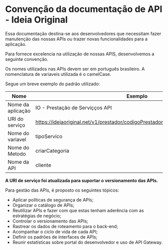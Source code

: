 # Convenção da documentação de API - Ideia Original

Essa documentação destina-se aos desenvolvedores que necessitam fazer manutenção das nossas APIs ou trazer novas funcionalidades para a aplicação.

Para fornece excelencia na utilização de nossas APIS, desenvolvemos a seguinte convenção.

Os nomes utilizados nas APIs devem ser em português brasileiro.
A nomenclatura de variaveis utilizada é o camelCase.

Segue um breve exemplo do padrão utilizado:

| Nome  | Exemplo | 
|---|---|
| Nome da aplicação | IO - Prestação de Serviçços API  |
| URI do serviço | https://ideiaoriginal.net/v1/prestador/codigoPrestador/542/registroServicosPrestados | 
| Nome do variavel | tipoServico |
| Nome do Metodo | criarCategoria |
| Nome da API | cliente |

**A URI de serviço foi atualizada para suportar o versionamento das APIs.**

Para gestão das APIs, é proposto os seguintes tópicos:

* Aplicar políticas de segurança de APIs;
* Organizar o catálogo de APIs;
* Reutilizar APIs e fazer com que estas tenham aderência com as estratégias de negócio;
* Controlar o versionamento das APIs;
* Rastrear os dados de roteamento para o back-end;
* Acompanhar o ciclo de vida de cada API;
* Definir os padrões de interfaces de APIs;
* Reunir estatísticas sobre portal do desenvolvedor e uso de API Gateway.